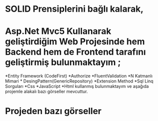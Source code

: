 
# SOLID Prensiplerini bağlı kalarak,
# Asp.Net  Mvc5 Kullanarak geliştirdiğim Web Projesinde hem Backend hem de Frontend tarafını geliştirmiş bulunmaktayım ;

*Entity Framework (CodeFirst) *Authorize *FluentValidation *N Katmanlı Mimari * DesingPattern(GenericRepository) *Extension Method *Sql Linq Sorguları *Css *JavaScript *Html kullanmış bulunmaktayım ve aşağıda projemle alakalı bazı görseller mevcuttur.

# Projeden bazı görseller
#
